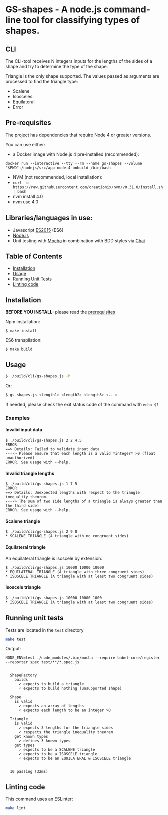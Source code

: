 # GS-shapes - A node.js command-line tool for classifying types of shapes.

## CLI

The CLI-tool receives N integers inputs for the lengths of the sides of a shape and try to determine the type of the shape.

Triangle is the only shape supported. The values passed as arguments are processed to find the triangle type:
* Scalene
* Isosceles
* Equilateral
* Error

## Pre-requisites

The project has dependencies that require Node 4 or greater versions.

You can use either:

* a Docker image with Node.js 4 pre-installed (recommended):

```
docker run --interactive --tty --rm --name gs-shapes --volume "$PWD":/nodejs/src/app node:4-onbuild /bin/bash
```

* NVM (not recommended, local installation):
 * `curl -o- https://raw.githubusercontent.com/creationix/nvm/v0.31.0/install.sh | bash`
 * nvm install 4.0
 * nvm use 4.0
 
## Libraries/languages in use:

* Javascript [ES2015](http://www.ecma-international.org/ecma-262/6.0/index.html) (ES6)
* [Node.js](https://nodejs.org)
* Unit testing with [Mocha](https://mochajs.org/) in combination with BDD styles via [Chai](http://chaijs.com/)

## Table of Contents

* [Installation](#installation)
* [Usage](#usage)
* [Running Unit Tests](#running-unit-tests)
* [Linting code](#linting-code)

## Installation

**BEFORE YOU INSTALL:** please read the [prerequisites](#prerequisites)

Npm installation:

```
$ make install
```

ES6 transpilation:

```
$ make build
```

## Usage

```bash
$ ./build/cli/gs-shapes.js -h
```

Or:

```bash
$ gs-shapes.js <length1> <length2> <length3> <...>
```

If needed, please check the exit status code of the command with `echo $?`

### Examples

#### Invalid input data

```
$ ./build/cli/gs-shapes.js 2 2 4.5
ERROR
==> Details: Failed to validate input data
----> Please ensure that each length is a valid *integer* >0 (float unauthorized)
ERROR. See usage with --help.
```

#### Invalid triangle lengths

```
$ ./build/cli/gs-shapes.js 1 7 5
ERROR
==> Details: Unexpected lengths with respect to the triangle inequality theorem.
----> The sum of two side lengths of a triangle is always greater than the third side)
ERROR. See usage with --help.
```

#### Scalene triangle

```
$ ./build/cli/gs-shapes.js 2 9 8
* SCALENE TRIANGLE (A triangle with no congruent sides)
```

#### Equilateral triangle

An equilateral triangle is isoscele by extension.

```
$ ./build/cli/gs-shapes.js 10000 10000 10000
* EQUILATERAL TRIANGLE (A triangle with three congruent sides)
* ISOSCELE TRIANGLE (A triangle with at least two congruent sides)
```

#### Isoscele triangle

```
$ ./build/cli/gs-shapes.js 10000 10000 1000
* ISOSCELE TRIANGLE (A triangle with at least two congruent sides)
```

## Running unit tests

Tests are located in the `test` directory

```bash
make test
```

Output:

```
NODE_ENV=test ./node_modules/.bin/mocha --require babel-core/register --reporter spec test/**/*.spec.js


  ShapeFactory
    builds
      ✓ expects to build a triangle
      ✓ expects to build nothing (unsupported shape)

  Shape
    is valid
      ✓ expects an array of lengths
      ✓ expects each length to be an integer >0

  Triangle
    is valid
      ✓ expects 3 lengths for the triangle sides
      ✓ respects the triangle inequality theorem
    get known types
      ✓ defines 3 known types
    get types
      ✓ expects to be a SCALENE triangle
      ✓ expects to be a ISOSCELE triangle
      ✓ expects to be an EQUILATERAL & ISOSCELE triangle


  10 passing (32ms)
  ```
  

## Linting code

This command uses an ESLinter:

```bash
make lint
```
